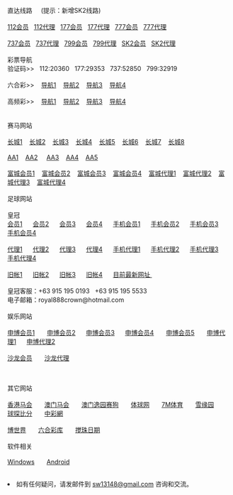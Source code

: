 <p>直达线路&nbsp;&nbsp;&nbsp;&nbsp;&nbsp;(提示：新增SK2线路)<br>
<br>
<a href="http://52.74.213.211:7211/jini32990f/user/login.html" target="_blank">112会员</a>&nbsp;&nbsp;
<a href="http://52.192.200.16:7211/jini32990a/account/login.html" target="_blank">112代理</a>&nbsp;&nbsp;
<a href="http://52.74.213.211:7219/msrtp53818f/user/login.htmK2KSSl" target="_blank">177会员</a>&nbsp;&nbsp;
<a href="http://52.74.213.211:7219/msrtp53818a/account/login.html" target="_blank">177代理</a>&nbsp;&nbsp;
<a href="http://imgnn01.ly-cdn.com/home/FasterLineToHtml/Member79733.shtml?t=dd20160201" target="_blank">777会员</a>&nbsp;&nbsp;
<a href="http://imgnn01.ly-cdn.com/home/FasterLineToHtml/Agent79733.shtml?t=dd20160201" target="_blank">777代理</a>&nbsp;&nbsp;</a><br>
<br>
<a href="http://52.74.222.142:8205/sscut78205f/user/login.html.auth" target="_blank">737会员</a>&nbsp;&nbsp;
<a href="http://52.74.222.142:8205/sscut78205a/account/login.html.auth" target="_blank">737代理</a>&nbsp;&nbsp;
<a href="http://52.74.222.142:8210/sscza944851f/user/login.html.auth" target="_blank">799会员</a>&nbsp;&nbsp;
<a href="http://52.74.222.142:8210/sscza944851a/account/login.html.auth" target="_blank">799代理</a>&nbsp;&nbsp;
<a href="http://hp688.net/" target="_blank">SK2会员</a>&nbsp;&nbsp;
<a href="https://ag.in566.net/888.php" target="_blank">SK2代理</a>&nbsp;&nbsp;

<br>
<br>
彩票导航 <br>验证码>>&nbsp;&nbsp;&nbsp;112:20360&nbsp;&nbsp;&nbsp;177:29353&nbsp;&nbsp;&nbsp;737:52850&nbsp;&nbsp;&nbsp;799:32919<br>
<br>
六合彩>>&nbsp;&nbsp;&nbsp;
<a href="http://1.bb5522.ws" target="_blank">导航1</a>&nbsp;&nbsp;&nbsp;
<a href="http://2.bb5522.ws" target="_blank">导航2</a>&nbsp;&nbsp;&nbsp;
<a href="http://3.bb5522.ws" target="_blank">导航3</a>&nbsp;&nbsp;&nbsp;
<a href="http://5.bb5522.ws" target="_blank">导航4</a><br>
<br>
高频彩>>&nbsp;&nbsp;&nbsp;
<a href="http://sf1.16888xyz.link" target="_blank">导航1</a>&nbsp;&nbsp;&nbsp;
<a href="http://sf2.16888xyz.link" target="_blank">导航2</a>&nbsp;&nbsp;&nbsp;
<a href="http://sf3.16888xyz.link" target="_blank">导航3</a>&nbsp;&nbsp;&nbsp;
<a href="http://sf5.16888xyz.link" target="_blank">导航4</a><br>
&nbsp;&nbsp; <br>
<br>
赛马网站<br>
<br>
<a href="http://ctb988.net" target="_blank">长城1</a>&nbsp;&nbsp;&nbsp;
<a href="http://ctb988.com" target="_blank">长城2</a>&nbsp;&nbsp;&nbsp;
<a href="http://cn.lk988.net" target="_blank">长城3</a>&nbsp;&nbsp;&nbsp;
<a href="http://cn.ctb988.net" target="_blank">长城4</a>&nbsp;&nbsp;&nbsp;
<a href="http://cn.ctb988.com" target="_blank">长城5</a>&nbsp;&nbsp;&nbsp;
<a href="http://www.ctb988.com/login.jsp?e78d3760-4265-4ce0-bfa8-76a1e44a3537" target="_blank">长城6</a>&nbsp;&nbsp;&nbsp;
<a href="http://www.ctb988.net/login.jsp?a5e7bfbf-df83-4b9e-9e0f-982bb2cfac3f" target="_blank">长城7</a>&nbsp;&nbsp;&nbsp;
<a href="http://lkb988.com" target="_blank">长城8</a>&nbsp;&nbsp;&nbsp;<br>
<br>
<a href="http://cc59.net" target="_blank">AA1</a>&nbsp;&nbsp;&nbsp; 
<a href="http://aa138.net" target="_blank">AA2</a> &nbsp;&nbsp;&nbsp;
<a href="http://jj08.net" target="_blank">AA3</a>&nbsp;&nbsp;&nbsp;
<a href="http://ff95.net" target="_blank">AA4</a>&nbsp;&nbsp;&nbsp;
<a href="http://www.racing.aastar.net" target="_blank">AA5</a>&nbsp;&nbsp;&nbsp;<br>
<br>
<a href="http://www.fy2668.com" target="_blank">富城会员1</a>&nbsp;&nbsp;&nbsp;
<a href="http://www.fs2668.com" target="_blank">富城会员2</a>&nbsp;&nbsp;&nbsp;
<a href="http://www.fs2668.net" target="_blank">富城会员3</a>&nbsp;&nbsp;&nbsp;
<a href="http://www.fy2668.net" target="_blank">富城会员4</a>&nbsp;&nbsp;&nbsp;
<a href="http://www.fy2668.com/aaa" target="_blank">富城代理1</a>&nbsp;&nbsp;&nbsp;
<a href="http://www.fy2668.net/aaa" target="_blank">富城代理2</a>&nbsp;&nbsp;&nbsp;
<a href="http://www.fs2668.com/aaa" target="_blank">富城代理3</a>&nbsp;&nbsp;&nbsp;
<a href="http://www.fs2668.net/aaa" target="_blank">富城代理4</a>&nbsp;&nbsp;&nbsp;<br>
<br>
足球网站<br>
<br>
皇冠<br>
<a href="http://hga008.com" target="_blank">会员1</a>&nbsp; &nbsp; &nbsp; 
<a href="http://hga018.com" target="_blank">会员2</a>&nbsp; &nbsp; &nbsp; 
<a href="http://112.78.105.23" target="_blank">会员3</a>&nbsp; &nbsp; &nbsp; 
<a href="http://112.78.26.130" target="_blank">会员4</a>&nbsp; &nbsp; &nbsp;
<a href="http://m.hga008.com" target="_blank">手机会员1</a>&nbsp; &nbsp; &nbsp; 
<a href="http://m.hga018.com" target="_blank">手机会员2</a>&nbsp; &nbsp; &nbsp;
<a href="http://203.160.140.17/" target="_blank">手机会员3</a>&nbsp; &nbsp; &nbsp;
<a href="http://180.94.224.117" target="_blank">手机会员4</a>&nbsp;&nbsp;&nbsp;<br>
<br>
<a href="https://ag1.hga008.com" target="_blank">代理1</a>&nbsp; &nbsp; &nbsp;
<a href="https://ag1.hga018.com" target="_blank">代理2</a>&nbsp; &nbsp; &nbsp;
<a href="https://112.78.105.24" target="_blank">代理3</a>&nbsp; &nbsp; &nbsp;
<a href="https://123.255.226.104" target="_blank">代理4</a>&nbsp; &nbsp; &nbsp;
<a href="https://am.hga008.com" target="_blank">手机代理1</a>&nbsp; &nbsp; &nbsp;
<a href="https://am.hga018.com" target="_blank">手机代理2</a>&nbsp; &nbsp; &nbsp;
<a href="https://123.255.226.105" target="_blank">手机代理3</a>&nbsp; &nbsp; &nbsp;
<a href="https://112.78.105.36" target="_blank">手机代理4</a>&nbsp;&nbsp;&nbsp;<br>
<br>
<a href="https://old.hga008.com" target="_blank">旧帐1</a>&nbsp; &nbsp; &nbsp;
<a href="https://old.hga018.com" target="_blank">旧帐2</a>&nbsp; &nbsp; &nbsp;
<a href="https://old.hg0088.com" target="_blank">旧帐3</a>&nbsp; &nbsp; &nbsp;
<a href="https://old.hg0188.com" target="_blank">旧帐4</a>&nbsp; &nbsp; &nbsp;
<a href="http://123.255.226.109/" target="_blank">目前最新网址 </a>&nbsp;&nbsp;&nbsp;<br>
<br>
皇冠客服：+63 915 195 0193&nbsp;&nbsp;&nbsp;+63 915 195 5533<br>
电子邮箱：royal888crown@hotmail.com
<br>
<br>
娱乐网站<br>
<br>
<a href="http://11msc.com" target="_blank">申博会员1</a> &nbsp; &nbsp; &nbsp;
<a href="http://www.22msc.com" target="_blank">申博会员2</a>&nbsp; &nbsp; &nbsp;
<a href="http://33msc.com" target="_blank">申博会员3</a>&nbsp; &nbsp; &nbsp;
<a href="http://22psb.com/" target="_blank">申博会员4</a> &nbsp; &nbsp; &nbsp;
<a href="http://22psb.com" target="_blank">申博会员5</a> &nbsp; &nbsp; &nbsp;
<a href="http://11msc.net" target="_blank">申博代理1</a>&nbsp; &nbsp; &nbsp;
<a href="http://www.83sbet.net" target="_blank">申博代理2</a>&nbsp; &nbsp; &nbsp;<br>
<br>
<a href="http://sa36.com" target="_blank">沙龙会员</a> &nbsp; &nbsp; &nbsp;
<a href="http://sa36.net" target="_blank">沙龙代理</a>&nbsp; &nbsp; &nbsp;<br>


　</p>
其它网站<br>
<br>
<a href="http://www.hkjc.com/home/chinese/index.asp" target="_blank">香港马会</a> &nbsp; &nbsp; &nbsp;
<a href="http://www.mjc.mo/race/info/index.php" target="_blank">澳门马会</a> &nbsp; &nbsp; &nbsp;
<a target="_blank" href="http://www.macauyydog.com/">澳门逸园赛狗</a> &nbsp; &nbsp; &nbsp;
<a target="_blank" href="http://live5.spbo1.com/">体球网</a> &nbsp; &nbsp; &nbsp;
<a target="_blank" href="http://www.7m.cn/">7M体育</a> &nbsp; &nbsp; &nbsp;
<a target="_blank" href="http://www.gooooal.com/">雪缘园</a> &nbsp; &nbsp; &nbsp;
<a target="_blank" href="http://live.bet007.com/">球探比分</a> &nbsp; &nbsp; &nbsp;
<a target="_blank" href="http://www.zhcw.com/">中彩網</a> &nbsp; &nbsp; &nbsp;<br>
<br>
<a target="_blank" href="http://www.1396mm.com/">博世界</a> &nbsp; &nbsp; &nbsp;
<a target="_blank" href="http://www.6hck.com/">六合彩库</a> &nbsp; &nbsp; &nbsp;
<a target="_blank" href="http://bet.hkjc.com/marksix/default.aspx">搅珠日期</a> &nbsp; &nbsp; &nbsp;<br>
<br>
软件相关<br>
<br>
<a href="http://jianguoyun.com/p/DZ6J47AQvfjyBRiJ7BA" target="_blank">Windows</a> &nbsp; &nbsp; &nbsp;
<a href="http://jianguoyun.com/p/DR0Kf_AQvfjyBRj36xA" target="_blank">Android</a> &nbsp; &nbsp; &nbsp;
<br>
<br>

<li>如有任何疑问，请发邮件到 <a href="mailto:sw13148@gmail.com">sw13148@gmail.com</a> 咨询和交流。</li>
</ul>
</body>

</html>
